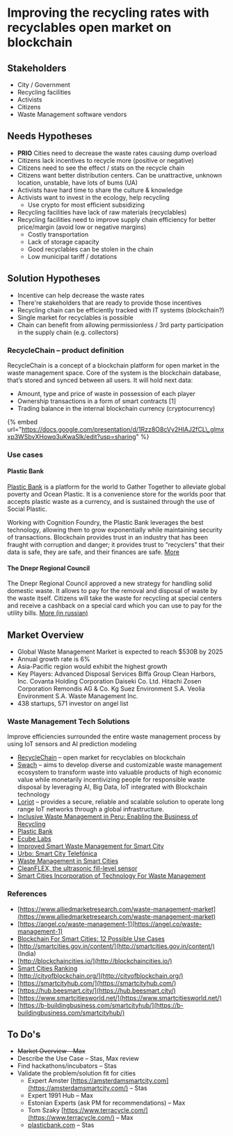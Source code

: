# Improving the recycling rates with recyclables open market on blockchain

## Stakeholders

* City / Government
* Recycling facilities
* Activists
* Citizens
* Waste Management software vendors

## Needs Hypotheses

* **PRIO** Cities need to decrease the waste rates causing dump overload 
* Citizens lack incentives to recycle more \(positive or negative\)
* Citizens need to see the effect / stats on the recycle chain
* Citizens want better distribution centers. Can be unattractive, unknown location, unstable, have lots of bums \(UA\) 
* Activists have hard time to share the culture & knowledge
* Activists want to invest in the ecology, help recycling
  * Use crypto for most efficient subsidizing 
* Recycling facilities have lack of raw materials \(recyclables\)
* Recycling facilities need to improve supply chain efficiency for better price/margin \(avoid low or negative margins\)
  * Costly transportation
  * Lack of storage capacity
  * Good recyclables can be stolen in the chain
  * Low municipal tariff / dotations

## Solution Hypotheses

* Incentive can help decrease the waste rates
* There're stakeholders that are  ready to provide those incentives
* Recycling chain can be efficiently tracked with IT systems \(blockchain?\)
* Single market for recyclables is possible
* Chain can benefit from allowing permissionless / 3rd party participation in the supply chain \(e.g. collectors\)

### RecycleChain – product definition

RecycleChain is a concept of a blockchain platform for open market in the waste management space. Core of the system is the blockchain database, that’s stored and synced between all users. It will hold next data:

* Amount, type and price of waste in possession of each player
* Ownership transactions in a form of smart contracts \[1\]
* Trading balance in the internal blockchain currency \(cryptocurrency\)

{% embed url="https://docs.google.com/presentation/d/1Rzz8O8cVy2HlAJ2fCL\_glmxxp3WSbvXHowq3uKwaSlk/edit?usp=sharing" %}

### **Use cases**

#### **Plastic Bank**

[Plastic Bank](https://www.plasticbank.org/) is a platform for the world to Gather Together to alleviate global poverty and Ocean Plastic. It is a convenience store for the worlds poor that accepts plastic waste as a currency, and is sustained through the use of Social Plastic.

Working with Cognition Foundry, the Plastic Bank leverages the best technology, allowing them to grow exponentially while maintaining security of transactions. Blockchain provides trust in an industry that has been fraught with corruption and danger; it provides trust to “recyclers” that their data is safe, they are safe, and their finances are safe. [More](https://www.ibm.com/blogs/systems/plastic-bank-deploys-blockchain-to-reduce-ocean-plastic/)

#### The Dnepr Regional Council

The Dnepr Regional Council approved a new strategy for handling solid domestic waste. It allows to pay for the removal and disposal of waste by the waste itself. Citizens will take the waste for recycling at special centers and receive a cashback on a special card which you can use to pay for the utility bills. [More \(in russian\)](https://uteka.ua/publication/Za-kommunalnye-platezhi-mozhno-budet-rasschitatsya-musorom)

## Market Overview

* Global Waste Management Market is expected to reach $530B by 2025
* Annual growth rate is 6%
* Asia-Pacific region would exhibit the highest growth
* Key Players: Advanced Disposal Services Biffa Group Clean Harbors, Inc. Covanta Holding Corporation Daiseki Co. Ltd. Hitachi Zosen Corporation Remondis AG & Co. Kg Suez Environment S.A. Veolia Environment S.A. Waste Management Inc.
* 438 startups, 571 investor on angel list

### Waste Management Tech Solutions

Improve efficiencies surrounded the entire waste management process by using IoT sensors and AI prediction modeling

* [RecycleChain](recyclechain.md) – open market for recyclables on blockchain
* [Swach](https://swachhcoin.com/) – aims to develop diverse and customizable waste management ecosystem to transform waste into valuable products of high economic value while monetarily incentivizing people for responsible waste disposal by leveraging AI, Big Data, IoT integrated with Blockchain technology
* [Loriot](https://www.beesmart.city/solutions/loriot-lorawan-network-server) – provides a secure, reliable and scalable solution to operate long range IoT networks through a global infrastructure.
* [Inclusive Waste Management in Peru: Enabling the Business of Recycling](https://www.mastercardcenter.org/insights/inclusive-waste-management-in-peru)
* [Plastic Bank](https://www.plasticbank.org/)
* [Ecube Labs](https://www.ecubelabs.com/)
* [Improved Smart Waste Management for Smart City](https://medium.com/inovatink/improved-smart-waste-management-for-smart-city-7387a11f6204)
* [Urbo: Smart City Telefónica](https://geographica.com/es/casosestudio/urbo-smart-city-telefonica/)
* [Waste Management in Smart Cities](https://www.smartcity.press/waste-management-in-smart-cities/)
* [CleanFLEX, the ultrasonic fill-level sensor](https://www.ecubelabs.com/ultrasonic-fill-level-sensor/)
* [Smart Cities Incorporation of Technology For Waste Management](https://hackernoon.com/smart-cities-incorporation-of-technology-for-waste-management-a8ebf22f5)

### References

* [https://www.alliedmarketresearch.com/waste-management-market](https://www.alliedmarketresearch.com/waste-management-market)
* [https://angel.co/waste-management-1](https://angel.co/waste-management-1)
* [Blockchain For Smart Cities: 12 Possible Use Cases](https://www.disruptordaily.com/blockchain-use-cases-smart-cities/)
* [http://smartcities.gov.in/content/](http://smartcities.gov.in/content/) \(India\)
* [http://blockchaincities.io/](http://blockchaincities.io/)
* [Smart Cities Ranking](https://phys.org/news/2019-02-smart-cities-global-reveals.html)
* [http://cityofblockchain.org/](http://cityofblockchain.org/)
* [https://smartcityhub.com/](https://smartcityhub.com/)
* [https://hub.beesmart.city/](https://hub.beesmart.city/)
* [https://www.smartcitiesworld.net/](https://www.smartcitiesworld.net/)
* [https://b-buildingbusiness.com/smartcityhub/](https://b-buildingbusiness.com/smartcityhub/)

## To Do's

* ~~Market Overview – Max~~
* Describe the Use Case – Stas, Max review
* Find hackathons/incubators – Stas
* Validate the problem/solution fit for cities
  * Expert Amster [https://amsterdamsmartcity.com](https://amsterdamsmartcity.com/) – Stas
  * Expert 1991 Hub – Max
  * Estonian Experts \(ask PM for recommendations\) – Max
  * Tom Szaky [https://www.terracycle.com/](https://www.terracycle.com/) – Max
  * [plasticbank.com](https://www.plasticbank.com/) – Stas

